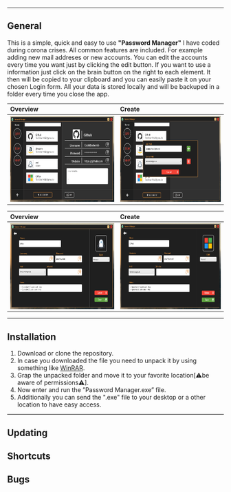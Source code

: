 
---

## General
This is a simple, quick and easy to use **"Password Manager"** I have coded during corona crises. All common features are included. For example adding new mail addreses or new accounts. You can edit the accounts every time you want just by clicking the edit button. If you want to use a information just click on the brain button on the right to each element. It then will be copied to your clipboard and you can easily paste it on your chosen Login form. All your data is stored locally and will be backuped in a folder every time you close the app.

| Overview     | Create     |
| :------------- | :------------- |
| <img src="GitHub/OverviewScreen.PNG" width="350" Height="200" Margin="10">       | <img src="GitHub/AddMail.PNG" width="350" Height="200" Margin="10">     |

| Overview     | Create     |
| :------------- | :------------- |
| <img src="GitHub/CreateScreen.PNG" width="350" Height="200" Margin="10">       | <img src="GitHub/EditScreen.PNG" width="350" Height="200" Margin="10">     |





---

## Installation 

1. Download or clone the repository. 
2. In case you downloaded the file you need to unpack it by using something like [WinRAR](https://www.chip.de/downloads/WinRAR-64-Bit_37666786.html).
3. Grap the unpacked folder and move it to your favorite location[⚠be aware of permissions⚠].
4. Now enter and run the ”Password Manager.exe” file.
5. Additionally you can send the ".exe" file to your desktop or a other location to have easy access. 

---

## Updating
## Shortcuts
## Bugs
